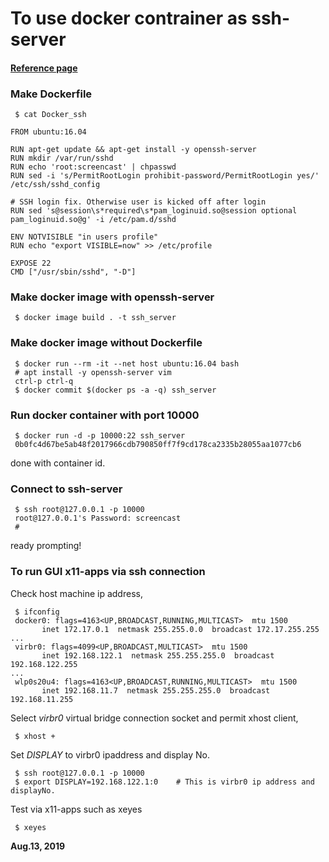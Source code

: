 # To use docker contrainer as ssh-server  

#### [Reference page](https://qiita.com/YumaInaura/items/adb20c8083fce2da86e1)  

### Make Dockerfile  
```
 $ cat Docker_ssh
 
FROM ubuntu:16.04

RUN apt-get update && apt-get install -y openssh-server
RUN mkdir /var/run/sshd
RUN echo 'root:screencast' | chpasswd
RUN sed -i 's/PermitRootLogin prohibit-password/PermitRootLogin yes/' /etc/ssh/sshd_config

# SSH login fix. Otherwise user is kicked off after login
RUN sed 's@session\s*required\s*pam_loginuid.so@session optional pam_loginuid.so@g' -i /etc/pam.d/sshd

ENV NOTVISIBLE "in users profile"
RUN echo "export VISIBLE=now" >> /etc/profile

EXPOSE 22
CMD ["/usr/sbin/sshd", "-D"]
```

### Make docker image with openssh-server  
```
 $ docker image build . -t ssh_server
```

### Make docker image without Dockerfile  
```
 $ docker run --rm -it --net host ubuntu:16.04 bash
 # apt install -y openssh-server vim
 ctrl-p ctrl-q
 $ docker commit $(docker ps -a -q) ssh_server
```

### Run docker container with port 10000  
```
 $ docker run -d -p 10000:22 ssh_server
 0b0fc4d67be5ab48f2017966cdb790850ff7f9cd178ca2335b28055aa1077cb6
```
done with container id.  

### Connect to ssh-server  
```
 $ ssh root@127.0.0.1 -p 10000
 root@127.0.0.1's Password: screencast
 #
 ```
 ready prompting!  
 
 ### To run GUI x11-apps via ssh connection
 Check host machine ip address,  
 ```
  $ ifconfig
  docker0: flags=4163<UP,BROADCAST,RUNNING,MULTICAST>  mtu 1500
        inet 172.17.0.1  netmask 255.255.0.0  broadcast 172.17.255.255
 ...
  virbr0: flags=4099<UP,BROADCAST,MULTICAST>  mtu 1500
        inet 192.168.122.1  netmask 255.255.255.0  broadcast 192.168.122.255
 ...
  wlp0s20u4: flags=4163<UP,BROADCAST,RUNNING,MULTICAST>  mtu 1500
        inet 192.168.11.7  netmask 255.255.255.0  broadcast 192.168.11.255
 ```
 
 Select *virbr0* virtual bridge connection socket and permit xhost client,    
 ```
  $ xhost +
 ```
 
 Set *DISPLAY* to virbr0 ipaddress and display No.  
 ```
  $ ssh root@127.0.0.1 -p 10000
  $ export DISPLAY=192.168.122.1:0    # This is virbr0 ip address and displayNo.
``` 

Test via x11-apps such as xeyes
```
 $ xeyes
```

 **Aug.13, 2019**  
 
 
 
